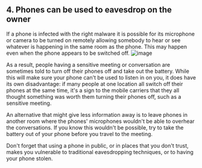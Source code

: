 [Title]: # (Ceux qui vous écoutent)
[Order]: # (4)

## 4. Phones can be used to eavesdrop on the owner

If a phone is infected with the right malware it is possible for its microphone or camera to be turned on remotely allowing somebody to hear or see whatever is happening in the same room as the phone. This may happen even when the phone appears to be switched off.
![image](mobile5.png)

As a result, people having a sensitive meeting or conversation are sometimes told to turn off their phones off and take out the battery. While this will make sure your phone can't be used to listen in on you, it does have its own disadvantage: if many people at one location all switch off their phones at the same time, it's a sign to the mobile carriers that they all thought something was worth them turning their phones off, such as a sensitive meeting.

An alternative that might give less information away is to leave phones in another room where the phones' microphones wouldn't be able to overhear the conversations. If you know this wouldn't be possible, try to take the battery out of your phone before you travel to the meeting.

Don't forget that using a phone in public, or in places that you don't trust, makes you vulnerable to traditional eavesdropping techniques, or to having your phone stolen.
